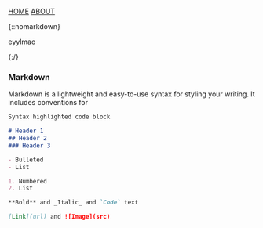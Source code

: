 [HOME](https://rlltde08.github.io/cs495)    [ABOUT](https://rlltde08.github.io/cs495/about)

{::nomarkdown}

<p>eyylmao</p>

{:/}

### Markdown

Markdown is a lightweight and easy-to-use syntax for styling your writing. It includes conventions for

```markdown
Syntax highlighted code block

# Header 1
## Header 2
### Header 3

- Bulleted
- List

1. Numbered
2. List

**Bold** and _Italic_ and `Code` text

[Link](url) and ![Image](src)
```
